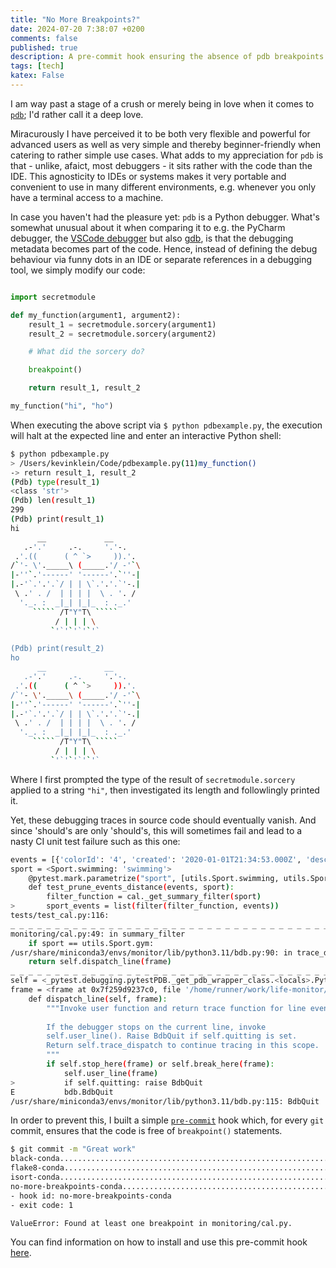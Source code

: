 ```yaml
---
title: "No More Breakpoints?"
date: 2024-07-20 7:38:07 +0200
comments: false
published: true
description: A pre-commit hook ensuring the absence of pdb breakpoints in code
tags: [tech]
katex: False
---
```


I am way past a stage of a crush or merely being in love when it comes to [`pdb`](https://docs.python.org/3/library/pdb.html); I'd rather call it a deep love.

Miracurously I have perceived it to be both very flexible and powerful for advanced users as well as very simple and thereby beginner-friendly when catering to rather simple use cases.
What adds to my appreciation for `pdb` is that - unlike, afaict, most debuggers - it sits rather with the code than the IDE. This agnosticity to IDEs or systems makes it very portable and convenient to use in many different environments, e.g. whenever you only have a terminal access to a machine.

In case you haven't had the pleasure yet: `pdb` is a Python debugger. What's somewhat unusual about it when comparing it to e.g. the PyCharm debugger, the [VSCode debugger](https://code.visualstudio.com/docs/editor/debugging) but also [gdb](https://sourceware.org/gdb/), is that the debugging metadata becomes part of the code. Hence, instead of defining the debug behaviour via funny dots in an IDE or separate references in a debugging tool, we simply modify our code:

```python

import secretmodule

def my_function(argument1, argument2):
	result_1 = secretmodule.sorcery(argument1)
	result_2 = secretmodule.sorcery(argument2)

	# What did the sorcery do?

	breakpoint()

	return result_1, result_2

my_function("hi", "ho")
```

When executing the above script via `$ python pdbexample.py`, the execution will halt at the
expected line and enter an interactive Python shell:

```bash
$ python pdbexample.py
> /Users/kevinklein/Code/pdbexample.py(11)my_function()
-> return result_1, result_2
(Pdb) type(result_1)
<class 'str'>
(Pdb) len(result_1)
299
(Pdb) print(result_1)
hi
      __             __
   .-'.'     .-.     '.'-.
 .'.((      ( ^ `>     )).'.
/`'- \'._____\ (_____.'/ -'`\
|-''`.'------' '------'.`''-|
|.-'`.'.'.`/ | | \`.'.'.`'-.|
 \ .' . /  | | | |  \ . '. /
  '._. :  _|_| |_|_  : ._.'
     ````` /T"Y"T\ `````
          / | | | \
         `'`'`'`'`'`

(Pdb) print(result_2)
ho
      __             __
   .-'.'     .-.     '.'-.
 .'.((      ( ^ `>     )).'.
/`'- \'._____\ (_____.'/ -'`\
|-''`.'------' '------'.`''-|
|.-'`.'.'.`/ | | \`.'.'.`'-.|
 \ .' . /  | | | |  \ . '. /
  '._. :  _|_| |_|_  : ._.'
     ````` /T"Y"T\ `````
          / | | | \
         `'`'`'`'`'`
```

Where I first prompted the type of the result of `secretmodule.sorcery` applied to a string `"hi"`, then investigated its length and followlingly printed it.

Yet, these debugging traces in source code should eventually vanish. And since 'should's are only 'should's, this will sometimes fail and lead to a nasty CI unit test failure such as this one:


```bash
events = [{'colorId': '4', 'created': '2020-01-01T21:34:53.000Z', 'description': '14.91 km', 'end': {'dateTime': '2020-01-01T10...0Z', 'description': '14.91 km', 'end': {'dateTime': '2020-01-06T10:00:00+01:00', 'timeZone': 'Europe/Rome'}, ...}, ...]
sport = <Sport.swimming: 'swimming'>
    @pytest.mark.parametrize("sport", [utils.Sport.swimming, utils.Sport.running])
    def test_prune_events_distance(events, sport):
        filter_function = cal._get_summary_filter(sport)
>       sport_events = list(filter(filter_function, events))
tests/test_cal.py:116: 
_ _ _ _ _ _ _ _ _ _ _ _ _ _ _ _ _ _ _ _ _ _ _ _ _ _ _ _ _ _ _ _ _ _ _ _ _ _ _ _ 
monitoring/cal.py:49: in summary_filter
    if sport == utils.Sport.gym:
/usr/share/miniconda3/envs/monitor/lib/python3.11/bdb.py:90: in trace_dispatch
    return self.dispatch_line(frame)
_ _ _ _ _ _ _ _ _ _ _ _ _ _ _ _ _ _ _ _ _ _ _ _ _ _ _ _ _ _ _ _ _ _ _ _ _ _ _ _ 
self = <_pytest.debugging.pytestPDB._get_pdb_wrapper_class.<locals>.PytestPdbWrapper object at 0x7f25a459b090>
frame = <frame at 0x7f259d9237c0, file '/home/runner/work/life-monitor/life-monitor/monitoring/cal.py', line 49, code summary_filter>
    def dispatch_line(self, frame):
        """Invoke user function and return trace function for line event.
    
        If the debugger stops on the current line, invoke
        self.user_line(). Raise BdbQuit if self.quitting is set.
        Return self.trace_dispatch to continue tracing in this scope.
        """
        if self.stop_here(frame) or self.break_here(frame):
            self.user_line(frame)
>           if self.quitting: raise BdbQuit
E           bdb.BdbQuit
/usr/share/miniconda3/envs/monitor/lib/python3.11/bdb.py:115: BdbQuit
```

In order to prevent this, I built a simple [`pre-commit`](https://pre-commit.com/) hook which, for every `git` commit, ensures that the code is free of `breakpoint()` statements.


```bash
$ git commit -m "Great work"
black-conda..............................................................Passed
flake8-conda.............................................................Passed
isort-conda..............................................................Passed
no-more-breakpoints-conda................................................Failed
- hook id: no-more-breakpoints-conda
- exit code: 1

ValueError: Found at least one breakpoint in monitoring/cal.py.
```

You can find information on how to install and use this pre-commit hook [here](https://github.com/kklein/no-more-breakpoints).
